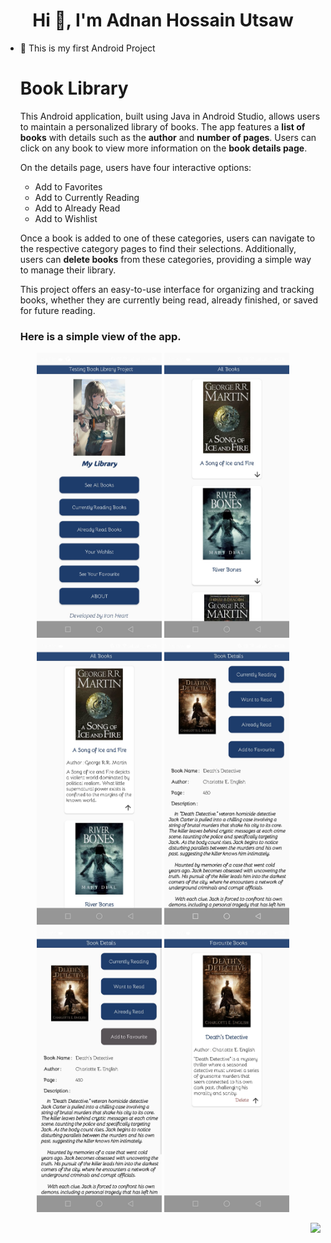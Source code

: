 

<h1 align="center">Hi 👋, I'm Adnan Hossain Utsaw</h1>

- 🔭 This is my first Android Project 

  <h1>Book Library </h1>
  <p>
        This Android application, built using Java in Android Studio, allows users to maintain a personalized library of books. 
        The app features a <strong>list of books</strong> with details such as the <strong>author</strong> and 
        <strong>number of pages</strong>. Users can click on any book to view more information on the <strong>book details page</strong>.
  </p>

  <p>On the details page, users have four interactive options:</p>
  <ul>
        <li>Add to Favorites</li>
        <li>Add to Currently Reading</li>
        <li>Add to Already Read</li>
        <li>Add to Wishlist</li>
  </ul>

  <p>
        Once a book is added to one of these categories, users can navigate to the respective category pages to find their selections. 
        Additionally, users can <strong>delete books</strong> from these categories, providing a simple way to manage their library.
  </p>

  <p>
        This project offers an easy-to-use interface for organizing and tracking books, whether they are currently being read, already 
        finished, or saved for future reading.
  </p>

  <h3> Here is a simple view of the app.</h3>
  

<p align="center">
  <img src="01.jpg" alt="Description of Home Page" width="200">
  <img src="02.jpg" alt="Description of All Books" width="200">
  <img src="03.jpg" alt="Description of All Books" width="200">
  <img src="04.jpg" alt="Description of All Books" width="200">
  <img src="05.jpg" alt="Description of All Books" width="200">
  <img src="06.jpg" alt="Description of All Books" width="200">
</p>

<img align="right" height="150" src="https://i.imgflip.com/65efzo.gif"  />

<br clear="both">
